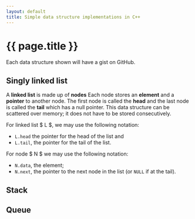 ```yaml
---
layout: default
title: Simple data structure implementations in C++
---
```


# {{ page.title }}

Each data structure shown will have a gist on GitHub.

## Singly linked list

A **linked list** is made up of **nodes** Each node stores an **element** and a **pointer** to another node. The first node is called the **head** and the last node is called the **tail** which has a null pointer. This data structure can be scattered over memory; it does not have to be stored consecutively.

For linked list \$ L \$, we may use the following notation:
* `L.head` the pointer for the head of the list and
* `L.tail`, the pointer for the tail of the list.

For node $ N $ we may use the following notation:
* `N.data`, the element;
* `N.next`, the pointer to the next node in the list (or `NULL` if at the tail).

<script src="https://gist.github.com/benapier/0e7d1cebe2801d387609e20ec594646a.js"></script>

## Stack

## Queue
